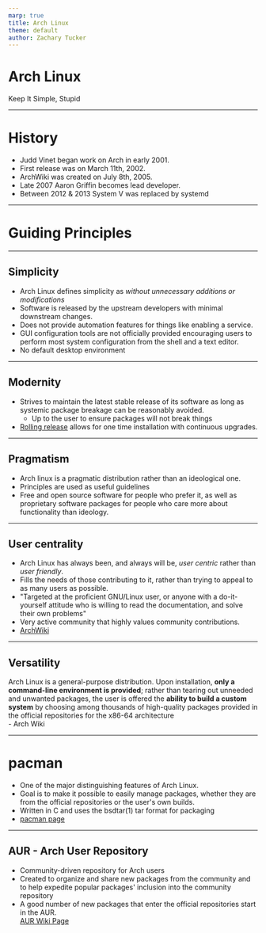 ```yaml
---
marp: true
title: Arch Linux
theme: default
author: Zachary Tucker
---
```


# Arch Linux
Keep It Simple, Stupid 

--- 

# History

- Judd Vinet began work on Arch in early 2001.
- First release was on March 11th, 2002.
- ArchWiki was created on July 8th, 2005.
- Late 2007 Aaron Griffin becomes lead developer.
- Between 2012 & 2013 System V was replaced by systemd

---

# Guiding Principles

---

## Simplicity
- Arch Linux defines simplicity as *without unnecessary additions or modifications*
- Software is released by the upstream developers with minimal downstream changes.
- Does not provide automation features for things like enabling a service.
- GUI configuration tools are not officially provided encouraging users to perform most system configuration from the shell and a text editor.
- No default desktop environment

---

## Modernity
- Strives to maintain the latest stable release of its software as long as systemic package breakage can be reasonably avoided.
  - Up to the user to ensure packages will not break things
- [Rolling release](https://en.wikipedia.org/wiki/Rolling_release) allows for one time installation with continuous upgrades.

---

## Pragmatism
- Arch linux is a pragmatic distribution rather than an ideological one. 
- Principles are used as useful guidelines
- Free and open source software for people who prefer it, as well as proprietary software packages for people who care more about functionality than ideology. 

---

## User centrality
- Arch Linux has always been, and always will be, *user centric* rather than *user friendly*.
- Fills the needs of those contributing to it, rather than trying to appeal to as many users as possible.
- "Targeted at the proficient GNU/Linux user, or anyone with a do-it-yourself attitude who is willing to read the documentation, and solve their own problems"
- Very active community that highly values community contributions.
- [ArchWiki](https://wiki.archlinux.org/title/Main_page)

---

## Versatility
Arch Linux is a general-purpose distribution. Upon installation, **only a command-line environment is provided**; rather than tearing out unneeded and unwanted packages, the user is offered the **ability to build a custom system** by choosing among thousands of high-quality packages provided in the official repositories for the x86-64 architecture
\
\- Arch Wiki

---

# pacman
- One of the major distinguishing features of Arch Linux.
- Goal is to make it possible to easily manage packages, whether they are from the official repositories or the user's own builds.
- Written in C and uses the bsdtar(1) tar format for packaging
- [pacman page](https://wiki.archlinux.org/title/pacman)

---

## AUR - Arch User Repository
- Community-driven repository for Arch users
- Created to organize and share new packages from the community and to help expedite popular packages' inclusion into the community repository
- A good number of new packages that enter the official repositories start in the AUR.
\
[AUR Wiki Page](https://wiki.archlinux.org/title/Arch_User_Repository)